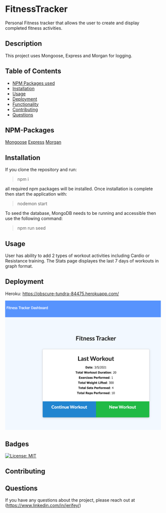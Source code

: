 # FitnessTracker

Personal Fitness tracker that allows the user to create and display completed fitness activities.

## Description

This project uses Mongoose, Express and Morgan for logging.

## Table of Contents

- [NPM Packages used](#NPM-Packages)
- [Installation](#installation)
- [Usage](#usage)
- [Deployment](#Deployment)
- [Functionality](#Functionality)
- [Contributing](#Contributing)
- [Questions](#Questions)

## NPM-Packages

[Mongoose](https://www.npmjs.com/package/mongoose)
[Express](https://www.npmjs.com/package/express)
[Morgan](https://www.npmjs.com/package/morgan)

## Installation

If you clone the repository and run:

> npm i

all required npm packages will be installed. Once installation is complete then start the application with:

> nodemon start

To seed the database, MongoDB needs to be running and accessible then use the following command:

> npm run seed

## Usage

User has ability to add 2 types of workout activities including Cardio or Resistance training. The Stats page displayes the last 7 days of workouts in graph format.

## Deployment

Heroku: https://obscure-tundra-84475.herokuapp.com/

![Fitness Tracker](./public/images/Picture1.png)

## Badges

[![License: MIT](https://img.shields.io/badge/License-MIT-yellow.svg)](https://opensource.org/licenses/MIT)

## Contributing

## Questions

If you have any questions about the project, please reach out at (https://www.linkedin.com/in/jerifey/)
